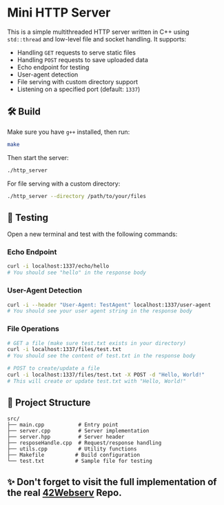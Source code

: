 # Mini HTTP Server

This is a simple multithreaded HTTP server written in C++ using `std::thread` and low-level file and socket handling. It supports:

- Handling `GET` requests to serve static files
- Handling `POST` requests to save uploaded data  
- Echo endpoint for testing
- User-agent detection
- File serving with custom directory support
- Listening on a specified port (default: `1337`)

## 🛠 Build

Make sure you have `g++` installed, then run:

```bash
make
```

Then start the server:

```bash
./http_server
```

For file serving with a custom directory:

```bash
./http_server --directory /path/to/your/files
```

## 🧪 Testing

Open a new terminal and test with the following commands:

### Echo Endpoint
```bash
curl -i localhost:1337/echo/hello
# You should see "hello" in the response body
```

### User-Agent Detection
```bash
curl -i --header "User-Agent: TestAgent" localhost:1337/user-agent
# You should see your user agent string in the response body
```

### File Operations
```bash
# GET a file (make sure test.txt exists in your directory)
curl -i localhost:1337/files/test.txt
# You should see the content of test.txt in the response body

# POST to create/update a file
curl -i localhost:1337/files/test.txt -X POST -d "Hello, World!"
# This will create or update test.txt with "Hello, World!"
```

## 📁 Project Structure

```
src/
├── main.cpp           # Entry point
├── server.cpp         # Server implementation
├── server.hpp         # Server header
├── resposeHandle.cpp  # Request/response handling
├── utils.cpp          # Utility functions
├── Makefile          # Build configuration
└── test.txt          # Sample file for testing
```
## ✨ Don't forget to visit the full implementation of the real [42Webserv](https://github.com/Lc0d3r/1337-Webserv.git) Repo.
